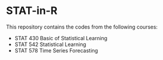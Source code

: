 # STAT-in-R

This repository contains the codes from the following courses:

* STAT 430 Basic of Statistical Learning
* STAT 542 Statistical Learning
* STAT 578 Time Series Forecasting
